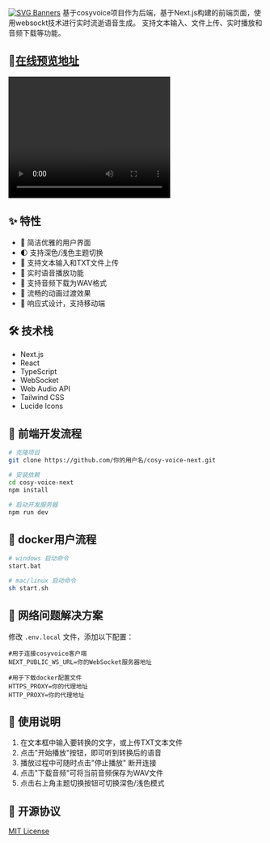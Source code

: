[![SVG Banners](https://svg-banners.vercel.app/api?type=luminance&text1=COSY-VOICE-NEXT%20🌞&width=800&height=400)](https://github.com/Akshay090/svg-banners)
基于cosyvoice项目作为后端，基于Next.js构建的前端页面，使用websockt技术进行实时流逝语音生成。
支持文本输入、文件上传、实时播放和音频下载等功能。


## 🌟[在线预览地址](https://cosy-voice-next-gyiysg89i-tatertots-projects.vercel.app/)

<video width="320" height="240" controls>
  <source src="demo/demo.mp4" type="video/mp4">
  Your browser does not support the video tag.
</video>

## ✨ 特性

- 🎯 简洁优雅的用户界面
- 🌓 支持深色/浅色主题切换
- 📝 支持文本输入和TXT文件上传
- 🎵 实时语音播放功能
- 💾 支持音频下载为WAV格式
- 💫 流畅的动画过渡效果
- 📱 响应式设计，支持移动端

## 🛠 技术栈

- Next.js
- React
- TypeScript
- WebSocket
- Web Audio API
- Tailwind CSS
- Lucide Icons

## 🚀 前端开发流程

```bash
# 克隆项目
git clone https://github.com/你的用户名/cosy-voice-next.git

# 安装依赖
cd cosy-voice-next
npm install

# 启动开发服务器
npm run dev
```

## 🚀 docker用户流程

```bash
# windows 启动命令
start.bat

# mac/linux 启动命令
sh start.sh

```


## 🔧 网络问题解决方案

修改 `.env.local` 文件，添加以下配置：

```
#用于连接cosyvoice客户端
NEXT_PUBLIC_WS_URL=你的WebSocket服务器地址

#用于下载docker配置文件
HTTPS_PROXY=你的代理地址
HTTP_PROXY=你的代理地址
```

## 📝 使用说明

1. 在文本框中输入要转换的文字，或上传TXT文本文件
2. 点击"开始播放"按钮，即可听到转换后的语音
3. 播放过程中可随时点击"停止播放" 断开连接
4. 点击"下载音频"可将当前音频保存为WAV文件
5. 点击右上角主题切换按钮可切换深色/浅色模式

## 📄 开源协议

[MIT License](LICENSE)